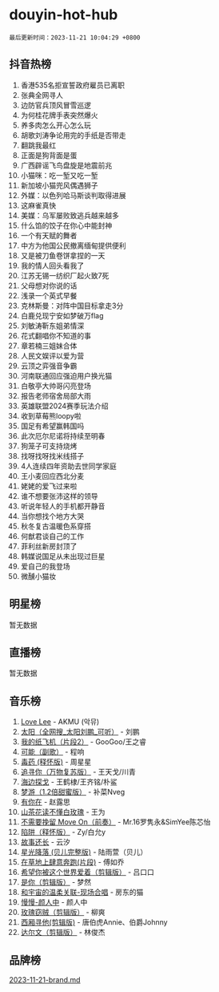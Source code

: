 # douyin-hot-hub

`最后更新时间：2023-11-21 10:04:29 +0800`

## 抖音热榜

1. 香港535名拒宣誓政府雇员已离职
1. 张典全网寻人
1. 边防官兵顶风冒雪巡逻
1. 为何桂花牌手表突然爆火
1. 养多肉怎么开心怎么玩
1. 胡歌刘涛争论用完的手纸是否带走
1. 翻跳我最红
1. 正面是狗背面是蛋
1. 广西辟谣飞鸟盘旋是地震前兆
1. 小猫咪：吃一堑又吃一堑
1. 新加坡小猫兜风偶遇狮子
1. 外媒：以色列哈马斯谈判取得进展
1. 这麻雀真快
1. 美媒：乌军屡败致逃兵越来越多
1. 什么馅的饺子在你心中能封神
1. 一个有天赋的舞者
1. 中方为他国公民撤离缅甸提供便利
1. 又是被刀鱼卷饼拿捏的一天
1. 我的情人回头看我了
1. 江苏无锡一纺织厂起火致7死
1. 父母想对你说的话
1. 浅录一个英式早餐
1. 克林斯曼：对阵中国目标拿走3分
1. 白鹿兑现宁安如梦破万flag
1. 刘敏涛靳东姐弟情深
1. 花式翻唱你不知道的事
1. 章若楠三姐妹合体
1. 人民文娱评以爱为营
1. 云顶之弈强音争霸
1. 河南联通回应强迫用户换光猫
1. 白敬亭大帅哥闪亮登场
1. 报告老师宿舍局部大雨
1. 英雄联盟2024赛季玩法介绍
1. 收到草莓熊loopy啦
1. 国足有希望赢韩国吗
1. 此次厄尔尼诺将持续至明春
1. 狗笼子可支持烧烤
1. 找呀找呀找米线搭子
1. 4人连续四年资助去世同学家庭
1. 王小麦回应西北分麦
1. 姥姥的爱飞过来啦
1. 谁不想要张沛这样的领导
1. 听说年轻人的手机都开静音
1. 当你想找个地方大哭
1. 秋冬复古温暖色系穿搭
1. 何猷君谈自己的工作
1. 菲利丝新房封顶了
1. 韩媒说国足从未出现过巨星
1. 爱自己的我登场
1. 微醺小猫妆

## 明星榜

暂无数据

## 直播榜

暂无数据

## 音乐榜

1. [Love Lee](https://sf3-cdn-tos.douyinstatic.com/obj/tos-cn-ve-2774/o05GbkJGbCBTdDnMtB0fwOYgkeZp23vrWQDQBS) - AKMU (악뮤)
1. [太阳（全网搜_太阳刘鹏_可听）](https://sf6-cdn-tos.douyinstatic.com/obj/tos-cn-ve-2774/ogWbyIQnlBFImVbeDocRdCIYtBHlbJXgfZMvgz) - 刘鹏
1. [我的纸飞机（片段2）](https://sf6-cdn-tos.douyinstatic.com/obj/tos-cn-ve-2774/oM2ZrKcg2CD5AeRB2gkeXOFB1IxAGJdZPazYHf) - GooGoo/王之睿
1. [可能（副歌）](https://sf6-cdn-tos.douyinstatic.com/obj/tos-cn-ve-2774/cde1731888894259b333569393c2fb51) - 程响
1. [毒药 (释怀版)](https://sf6-cdn-tos.douyinstatic.com/obj/tos-cn-ve-2774/oYILMEAzspdZBIzy4frJNB8ZHPHWAhiwowd4Ad) - 周星星
1. [追寻你（万物复苏版）](https://sf3-cdn-tos.douyinstatic.com/obj/tos-cn-ve-2774/oYeAZJsbjIDit9APmBg8u6uDUQnHmoCf3gbo74) - 王天戈/川青
1. [海边探戈](https://sf6-cdn-tos.douyinstatic.com/obj/tos-cn-ve-2774/os9gE0VQCGqt6VQkZDyBBYvfSDY0QFe3vVmubn) - 王鹤棣/王齐铭/朴鲨
1. [梦游（1.2倍甜蜜版）](https://sf6-cdn-tos.douyinstatic.com/obj/tos-cn-ve-2774/o4gyAUm8hwufoEABmwVIiQtHsFuGzAEEWtNMzo) - 补菜Nveg
1. [有你在](https://sf6-cdn-tos.douyinstatic.com/obj/tos-cn-ve-2774/o8zImmNsI8B0yfAW5FKAB1oBhkMAlIrwsZEi1V) - 赵露思
1. [山茶花读不懂白玫瑰](https://sf6-cdn-tos.douyinstatic.com/obj/tos-cn-ve-2774/osfn8B7DktrRHEPJgPCfDbw7QDQEkwC16BxZg9) - 王为
1. [不需要挽留 Move On（前奏）](https://sf3-cdn-tos.douyinstatic.com/obj/tos-cn-ve-2774/ooCBhgCCkF4nExzQL9WZSUbitfA8IsDkgQIYhe) - Mr.16罗隽永&SimYee陈芯怡
1. [陷阱（释怀版）](https://sf6-cdn-tos.douyinstatic.com/obj/tos-cn-ve-2774/oE8C21LeZrzKLDFfQYgMzx4GAIHageG5IzayY7) - Zy/白允y
1. [故事还长](https://sf6-cdn-tos.douyinstatic.com/obj/tos-cn-ve-2774/30a26758c8594f0ab81ac675c33ee2c5) - 云汐
1. [星光降落 (贝儿完整版)](https://sf6-cdn-tos.douyinstatic.com/obj/tos-cn-ve-2774/okwB9hAwyAtsFFkFBzAX1hOOfQuIoMNs0W2Mwr) - 陆雨萱（贝儿）
1. [在草地上肆意奔跑(片段)](https://sf3-cdn-tos.douyinstatic.com/obj/tos-cn-ve-2774/8831d494742f45dabdfa8adb8b817259) - 傅如乔
1. [希望你被这个世界爱着（剪辑版）](https://sf6-cdn-tos.douyinstatic.com/obj/tos-cn-ve-2774/oo4H3BfEygN7l7bQaMBOZHCQ1eI4FqtED5skQ2) - 吕口口
1. [是你（剪辑版）](https://sf6-cdn-tos.douyinstatic.com/obj/tos-cn-ve-2774/46019dae783c4c969944217fe1cfafc4) - 梦然
1. [和宇宙的温柔关联-现场合唱](https://sf6-cdn-tos.douyinstatic.com/obj/tos-cn-ve-2774/o0hONGDYQBgk0e5bqDeQOonVmncA6tC2nBwZLT) - 房东的猫
1. [慢慢-颜人中](https://sf3-cdn-tos.douyinstatic.com/obj/tos-cn-ve-2774/ocjHNfBXdBxQNC8ZGAeoLMFTUgtBg8bkExunDC) - 颜人中
1. [玫瑰窃贼（剪辑版）](https://sf6-cdn-tos.douyinstatic.com/obj/tos-cn-ve-2774/oMqAsB3ixIhSWqAJOAwf3a0hU2zKJLBolQtFlI) - 柳爽
1. [西厢寻他(剪辑版)](https://sf6-cdn-tos.douyinstatic.com/obj/tos-cn-ve-2774/oUsAVfAQKlRNxEv5qxvIB8o5qmIWUcXbzJKJhw) - 唐伯虎Annie、伯爵Johnny
1. [达尔文（剪辑版）](https://sf3-cdn-tos.douyinstatic.com/obj/tos-cn-ve-2774/oQuPQQmEgnCeZsgKQ78VBZjNVtegzBGpoSbQPD) - 林俊杰

## 品牌榜

[2023-11-21-brand.md](2023-11-21-brand.md)
